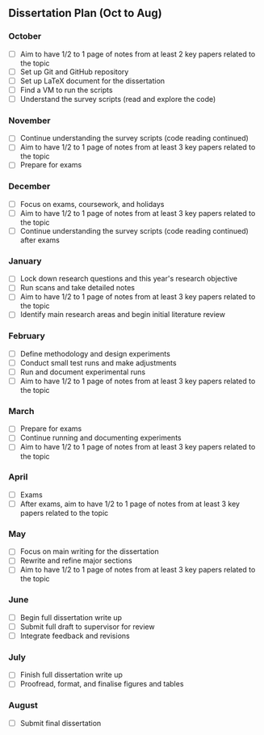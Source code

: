 ## Dissertation Plan (Oct to Aug)

### October
- [ ] Aim to have 1/2 to 1 page of notes from at least 2 key papers related to the topic
- [ ] Set up Git and GitHub repository
- [ ] Set up LaTeX document for the dissertation
- [ ] Find a VM to run the scripts
- [ ] Understand the survey scripts (read and explore the code)

### November
- [ ] Continue understanding the survey scripts (code reading continued)
- [ ] Aim to have 1/2 to 1 page of notes from at least 3 key papers related to the topic
- [ ] Prepare for exams

### December
- [ ] Focus on exams, coursework, and holidays
- [ ] Aim to have 1/2 to 1 page of notes from at least 3 key papers related to the topic
- [ ] Continue understanding the survey scripts (code reading continued) after exams

### January
- [ ] Lock down research questions and this year's research objective
- [ ] Run scans and take detailed notes
- [ ] Aim to have 1/2 to 1 page of notes from at least 3 key papers related to the topic
- [ ] Identify main research areas and begin initial literature review

### February
- [ ] Define methodology and design experiments
- [ ] Conduct small test runs and make adjustments
- [ ] Run and document experimental runs
- [ ] Aim to have 1/2 to 1 page of notes from at least 3 key papers related to the topic

### March
- [ ] Prepare for exams
- [ ] Continue running and documenting experiments
- [ ] Aim to have 1/2 to 1 page of notes from at least 3 key papers related to the topic

### April
- [ ] Exams
- [ ] After exams, aim to have 1/2 to 1 page of notes from at least 3 key papers related to the topic

### May
- [ ] Focus on main writing for the dissertation
- [ ] Rewrite and refine major sections
- [ ] Aim to have 1/2 to 1 page of notes from at least 3 key papers related to the topic

### June
- [ ] Begin full dissertation write up
- [ ] Submit full draft to supervisor for review
- [ ] Integrate feedback and revisions

### July
- [ ] Finish full dissertation write up
- [ ] Proofread, format, and finalise figures and tables

### August
- [ ] Submit final dissertation
